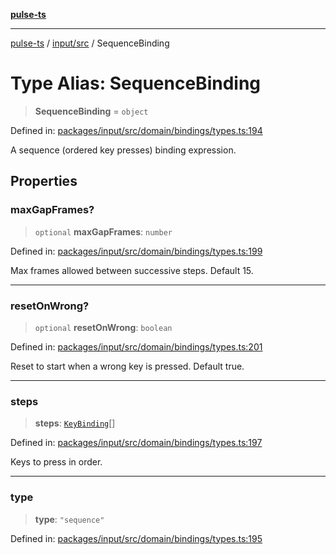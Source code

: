 [**pulse-ts**](../../../README.md)

***

[pulse-ts](../../../README.md) / [input/src](../README.md) / SequenceBinding

# Type Alias: SequenceBinding

> **SequenceBinding** = `object`

Defined in: [packages/input/src/domain/bindings/types.ts:194](https://github.com/jlehett/pulse-ts/blob/4869ef2c4af7bf37d31e2edd2d6d1ba148133fb2/packages/input/src/domain/bindings/types.ts#L194)

A sequence (ordered key presses) binding expression.

## Properties

### maxGapFrames?

> `optional` **maxGapFrames**: `number`

Defined in: [packages/input/src/domain/bindings/types.ts:199](https://github.com/jlehett/pulse-ts/blob/4869ef2c4af7bf37d31e2edd2d6d1ba148133fb2/packages/input/src/domain/bindings/types.ts#L199)

Max frames allowed between successive steps. Default 15.

***

### resetOnWrong?

> `optional` **resetOnWrong**: `boolean`

Defined in: [packages/input/src/domain/bindings/types.ts:201](https://github.com/jlehett/pulse-ts/blob/4869ef2c4af7bf37d31e2edd2d6d1ba148133fb2/packages/input/src/domain/bindings/types.ts#L201)

Reset to start when a wrong key is pressed. Default true.

***

### steps

> **steps**: [`KeyBinding`](KeyBinding.md)[]

Defined in: [packages/input/src/domain/bindings/types.ts:197](https://github.com/jlehett/pulse-ts/blob/4869ef2c4af7bf37d31e2edd2d6d1ba148133fb2/packages/input/src/domain/bindings/types.ts#L197)

Keys to press in order.

***

### type

> **type**: `"sequence"`

Defined in: [packages/input/src/domain/bindings/types.ts:195](https://github.com/jlehett/pulse-ts/blob/4869ef2c4af7bf37d31e2edd2d6d1ba148133fb2/packages/input/src/domain/bindings/types.ts#L195)
